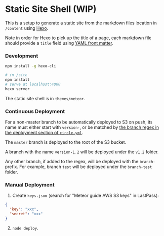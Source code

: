 # Static Site Shell (WIP)

This is a setup to generate a static site from the markdown files location in `/content` using [Hexo](https://hexo.io/).

Note in order for Hexo to pick up the title of a page, each markdown file should provide a `title` field using [YAML front matter](http://jekyllrb.com/docs/frontmatter/).

### Development

``` bash
npm install -g hexo-cli

# in /site
npm install
# serve at localhost:4000
hexo server
```

The static site shell is in `themes/meteor`.

### Continuous Deployment

For a non-master branch to be automatically deployed to S3 on push, its name must either start with `version-`, or be matched by [the branch regex in the deployment section of `circle.yml`](https://github.com/meteor/guide/blob/master/circle.yml#L18).

The `master` branch is deployed to the root of the S3 bucket.

A branch with the name `version-1.2` will be deployed under the `v1.2` folder.

Any other branch, if added to the regex, will be deployed with the `branch-` prefix. For example, branch `test` will be deployed under the `branch-test` folder.

### Manual Deployment

1. Create `keys.json` (search for "Meteor guide AWS S3 keys" in LastPass):

  ``` json
  {
    "key": "xxx",
    "secret": "xxx"
  }
  ```

2. `node deploy`.
